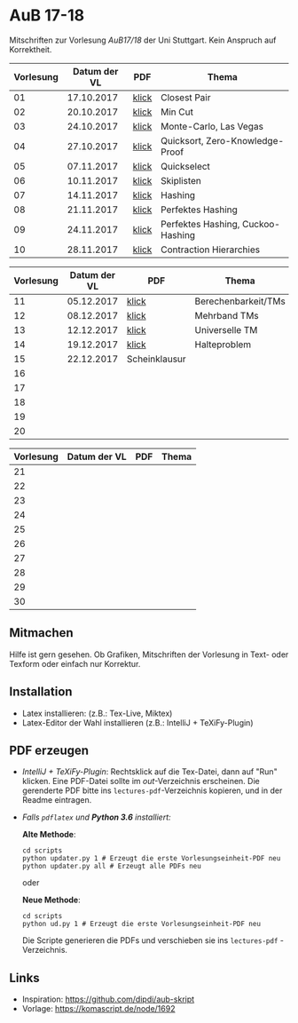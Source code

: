 # AuB 17-18

Mitschriften zur Vorlesung *AuB17/18* der Uni Stuttgart. Kein Anspruch auf Korrektheit.


|Vorlesung      | Datum der VL |PDF                                    |Thema
|---------------|--------------|---------------------------------------|----------------------------------
|01             | 17.10.2017   |[klick](lectures-pdf/lecture01.pdf)    |Closest Pair
|02             | 20.10.2017   |[klick](lectures-pdf/lecture02.pdf)    |Min Cut
|03             | 24.10.2017   |[klick](lectures-pdf/lecture03.pdf)    |Monte-Carlo, Las Vegas
|04             | 27.10.2017   |[klick](lectures-pdf/lecture04.pdf)    |Quicksort, Zero-Knowledge-Proof
|05             | 07.11.2017   |[klick](lectures-pdf/lecture05.pdf)    |Quickselect
|06             | 10.11.2017   |[klick](lectures-pdf/lecture06.pdf)    |Skiplisten
|07             | 14.11.2017   |[klick](lectures-pdf/lecture07.pdf)    |Hashing
|08             | 21.11.2017   |[klick](lectures-pdf/lecture08.pdf)    |Perfektes Hashing
|09             | 24.11.2017   |[klick](lectures-pdf/lecture09.pdf)    |Perfektes Hashing, Cuckoo-Hashing
|10             | 28.11.2017   |[klick](lectures-pdf/lecture10.pdf)    |Contraction Hierarchies


|Vorlesung      | Datum der VL |PDF                                    |Thema
|---------------|--------------|---------------------------------------|----------------------------------
| 11            | 05.12.2017   |[klick](lectures-pdf/lecture11.pdf)    |Berechenbarkeit/TMs
| 12            | 08.12.2017   |[klick](lectures-pdf/lecture12.pdf)    |Mehrband TMs
| 13            | 12.12.2017   |[klick](lectures-pdf/lecture13.pdf)    |Universelle TM
| 14            | 19.12.2017   |[klick](lectures-pdf/lecture14.pdf)    |Halteproblem
| 15            | 22.12.2017   | Scheinklausur                         |
| 16            |              |                                       |
| 17            |              |                                       |
| 18            |              |                                       |
| 19            |              |                                       |
| 20            |              |                                       |


|Vorlesung      | Datum der VL |PDF                                    |Thema
|---------------|--------------|---------------------------------------|----------------------------------
| 21            |              |                                       |
| 22            |              |                                       |
| 23            |              |                                       |
| 24            |              |                                       |
| 25            |              |                                       |
| 26            |              |                                       |
| 27            |              |                                       |
| 28            |              |                                       |
| 29            |              |                                       |
| 30            |              |                                       |


## Mitmachen
Hilfe ist gern gesehen. Ob Grafiken, Mitschriften der Vorlesung in Text- oder Texform oder einfach nur Korrektur.

## Installation
- Latex installieren: (z.B.: Tex-Live, Miktex)
- Latex-Editor der Wahl installieren (z.B.: IntelliJ + TeXiFy-Plugin)

## PDF erzeugen
* *IntelliJ + TeXiFy-Plugin*: Rechtsklick auf die Tex-Datei, dann auf "Run" klicken. Eine PDF-Datei sollte im *out*-Verzeichnis erscheinen.
Die gerenderte PDF bitte ins `lectures-pdf`-Verzeichnis kopieren, und in der Readme eintragen.

* *Falls `pdflatex` und **Python 3.6** installiert:*

    **Alte Methode**:
    ```
    cd scripts
    python updater.py 1 # Erzeugt die erste Vorlesungseinheit-PDF neu
    python updater.py all # Erzeugt alle PDFs neu
    ```

    oder

    **Neue Methode**:
    ```
    cd scripts
    python ud.py 1 # Erzeugt die erste Vorlesungseinheit-PDF neu
    ```

    Die Scripte generieren die PDFs und verschieben sie ins `lectures-pdf` - Verzeichnis.

## Links
- Inspiration: https://github.com/dipdi/aub-skript
- Vorlage: https://komascript.de/node/1692


